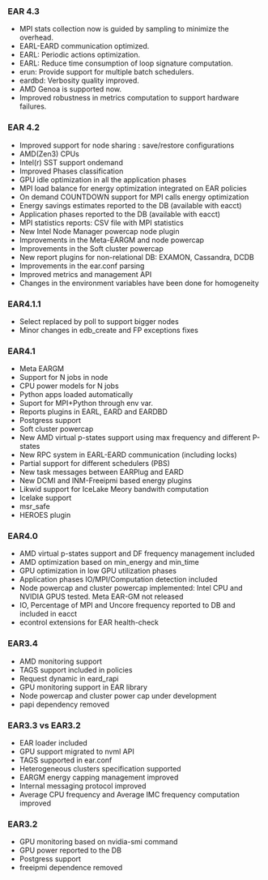### EAR 4.3
- MPI stats collection now is guided by sampling to minimize the overhead.
- EARL-EARD communication optimized.
- EARL: Periodic actions optimization.
- EARL: Reduce time consumption of loop signature computation.
- erun: Provide support for multiple batch schedulers.
- eardbd: Verbosity quality improved.
- AMD Genoa is supported now.
- Improved robustness in metrics computation to support hardware failures.

### EAR 4.2
- Improved support for node sharing : save/restore configurations
- AMD(Zen3) CPUs
- Intel(r) SST support ondemand
- Improved Phases classification
- GPU idle optimization in all the application phases 
- MPI load balance for energy optimization integrated on EAR policies
- On demand COUNTDOWN support for MPI calls energy optimization
- Energy savings estimates reported to the DB (available with eacct)
- Application phases reported to the DB (available with eacct)
- MPI statistics reports: CSV file with MPI statistics
- New Intel Node Manager powercap node plugin
- Improvements in the Meta-EARGM and node powercap
- Improvements in the Soft cluster powercap
- New report plugins for non-relational DB: EXAMON, Cassandra, DCDB
- Improvements in the ear.conf parsing
- Improved metrics and management API
- Changes in the environment variables have been done for homogeneity

### EAR4.1.1
- Select replaced by poll to support bigger nodes
- Minor changes in edb_create and FP exceptions fixes

### EAR4.1
- Meta EARGM
- Support for N jobs in node
- CPU power models for N jobs
- Python apps loaded automatically
- Suport for MPI+Python through env var.
- Reports plugins in EARL, EARD and EARDBD
- Postgress support
- Soft cluster powercap
- New AMD virtual p-states support using max frequency and different P-states
- New RPC system in EARL-EARD communication (including locks)
- Partial support for different schedulers (PBS)
- New task messages between EARPlug and EARD
- New DCMI and INM-Freeipmi based energy plugins
- Likwid support for IceLake Meory bandwith computation
- Icelake support 
- msr_safe 
- HEROES plugin

### EAR4.0
- AMD virtual p-states support and DF frequency management included
- AMD optimization based on min_energy and min_time
- GPU optimization in low GPU utilization phases
- Application phases IO/MPI/Computation detection included
- Node powercap and cluster powercap implemented: Intel CPU and NVIDIA GPUS tested. Meta EAR-GM not released
- IO, Percentage of MPI and Uncore frequency reported to DB and included in eacct
- econtrol extensions for EAR health-check

### EAR3.4
- AMD monitoring support
- TAGS support included in policies
- Request dynamic in eard_rapi
- GPU monitoring support in EAR library
- Node powercap and cluster power cap under development
- papi dependency removed

### EAR3.3 vs EAR3.2
- EAR loader included
- GPU support migrated to nvml API
- TAGS supported in ear.conf
- Heterogeneous clusters specification supported
- EARGM energy capping management improved
- Internal messaging protocol improved
- Average CPU frequency and Average IMC frequency computation improved

### EAR3.2
- GPU monitoring based on nvidia-smi command
- GPU power reported to the DB
- Postgress support
- freeipmi dependence removed
